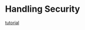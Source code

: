 # Handling Security

[tutorial](https://fastapi.tiangolo.com/tutorial/security/first-steps/#how-it-looks)
